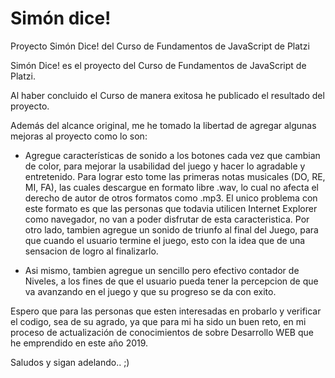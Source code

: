 # Simón dice!
Proyecto Simón Dice! del Curso de Fundamentos de JavaScript de Platzi

Simón Dice! es el proyecto del Curso de Fundamentos de JavaScript de Platzi. 

Al haber concluido el Curso de manera exitosa he publicado el resultado del proyecto.

Además del alcance original, me he tomado la libertad de agregar algunas mejoras al proyecto como lo son:

 - Agregue características de sonido a los botones cada vez que cambian de color, para mejorar la usabilidad del juego y 
 hacer lo agradable y entretenido. Para lograr esto tome las primeras notas musicales (DO, RE, MI, FA), las cuales descargue   en formato libre .wav, lo cual no afecta el derecho de autor de otros formatos como .mp3. El unico problema con este formato es que las personas que todavia utilicen Internet Explorer como navegador, no van a poder disfrutar de esta caracteristica. 
Por otro lado, tambien agregue un sonido de triunfo al final del Juego, para que cuando el usuario termine el juego, esto con la idea que de una sensacion de logro al finalizarlo.
 
 - Asi mismo, tambien agregue un sencillo pero efectivo contador de Niveles, a los fines de que el usuario pueda tener
 la percepcion de que va avanzando en el juego y que su progreso se da con exito.
 
 Espero que para las personas que esten interesadas en probarlo y verificar el codigo, sea de su agrado, ya que para mi ha 
 sido un buen reto, en mi proceso de actualización de conocimientos de sobre Desarrollo WEB que he emprendido en este año     2019.
 
 
 Saludos y sigan adelando.. ;)
 
 
